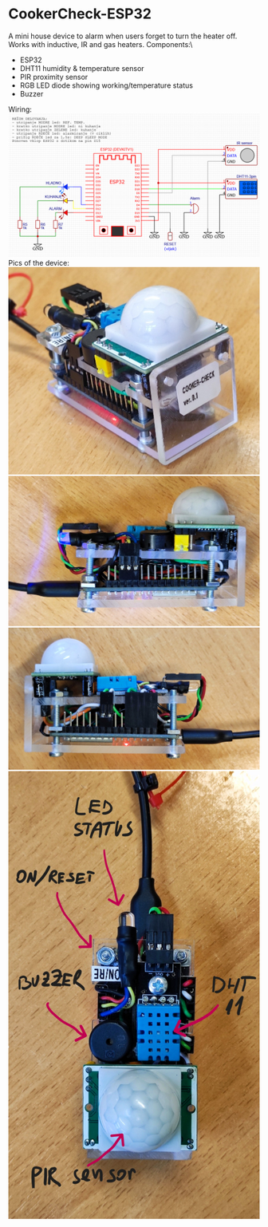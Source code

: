 # CookerCheck-ESP32
A mini house device to alarm when users forget to turn the heater off. Works with inductive, IR and gas heaters.
Components:\
- ESP32
- DHT11 humidity & temperature sensor
- PIR proximity sensor
- RGB LED diode showing working/temperature status
- Buzzer

Wiring:
![image](https://github.com/vasjamarkic/CookerCheck-ESP32/blob/main/Sheme_ESP32_CC.png)\
Pics of the device:
![image](https://github.com/vasjamarkic/CookerCheck-ESP32/blob/main/PIC1.jpg)
![image](https://github.com/vasjamarkic/CookerCheck-ESP32/blob/main/PIC2.jpg)
![image](https://github.com/vasjamarkic/CookerCheck-ESP32/blob/main/PIC3.jpg)
![image](https://github.com/vasjamarkic/CookerCheck-ESP32/blob/main/PIC4.jpg)
